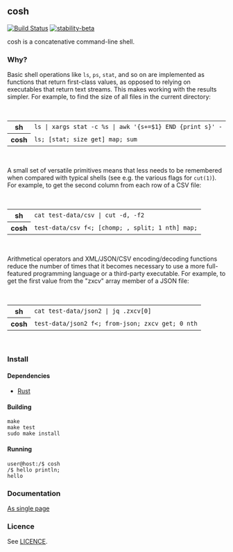 ## cosh

[![Build Status](https://github.com/tomhrr/cosh/workflows/build/badge.svg?branch=main)](https://github.com/tomhrr/cosh/actions)
[![stability-beta](https://img.shields.io/badge/stability-beta-33bbff.svg)](https://github.com/mkenney/software-guides/blob/master/STABILITY-BADGES.md#beta)

cosh is a concatenative command-line shell.

### Why?

Basic shell operations like `ls`, `ps`, `stat`, and so on are
implemented as functions that return first-class values, as opposed to
relying on executables that return text streams.  This makes working
with the results simpler.  For example, to find the size of all files
in the current directory:

<table>
    <tr>
        <th><b>sh</b></th>
        <td><code>ls | xargs stat -c %s | awk '{s+=$1} END {print s}' -</code></td>
    </tr>
    <tr>
        <th><b>cosh</b></th>
        <td><code>ls; [stat; size get] map; sum</code></td>
    </tr>
</table>
&nbsp;
&nbsp;
&nbsp;

A small set of versatile primitives means that less needs to be
remembered when compared with typical shells (see e.g. the various
flags for `cut(1)`).  For example, to get the second column from each
row of a CSV file:

<table>
    <tr>
        <th><b>sh</b></th>
        <td><code>cat test-data/csv | cut -d, -f2</code></td>
    </tr>
    <tr>
        <th><b>cosh</b></th>
        <td><code>test-data/csv f<; [chomp; , split; 1 nth] map;</code></td>
    </tr>
</table>
&nbsp;
&nbsp;
&nbsp;

Arithmetical operators and XML/JSON/CSV encoding/decoding functions
reduce the number of times that it becomes necessary to use a more
full-featured programming language or a third-party executable.  For
example, to get the first value from the "zxcv" array member of a JSON
file:

<table>
    <tr>
        <th><b>sh</b></th>
        <td><code>cat test-data/json2 | jq .zxcv[0]</code></td>
    </tr>
    <tr>
        <th><b>cosh</b></th>
        <td><code>test-data/json2 f<; from-json; zxcv get; 0 nth</code></td>
    </tr>
</table>
&nbsp;
&nbsp;
&nbsp;

### Install

#### Dependencies

 - [Rust](https://github.com/rust-lang/rust)

#### Building

    make
    make test
    sudo make install

#### Running

    user@host:/$ cosh
    /$ hello println;
    hello

### Documentation

[As single page](./doc/all.md)

### Licence

See [LICENCE](./LICENCE).
